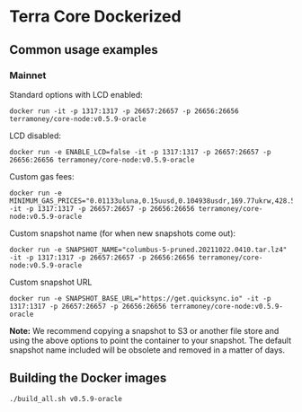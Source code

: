 # Terra Core Dockerized

## Common usage examples 

### Mainnet 

Standard options with LCD enabled: 

```
docker run -it -p 1317:1317 -p 26657:26657 -p 26656:26656 terramoney/core-node:v0.5.9-oracle
```

LCD disabled: 

```
docker run -e ENABLE_LCD=false -it -p 1317:1317 -p 26657:26657 -p 26656:26656 terramoney/core-node:v0.5.9-oracle
```

Custom gas fees: 

```
docker run -e MINIMUM_GAS_PRICES="0.01133uluna,0.15uusd,0.104938usdr,169.77ukrw,428.571umnt,0.125ueur,0.98ucny,16.37ujpy,0.11ugbp,10.88uinr,0.19ucad,0.14uchf,0.19uaud,0.2usgd,4.62uthb,1.25usek,1.25unok,0.9udkk,2180.0uidr,7.6uphp,1.17uhkd" -it -p 1317:1317 -p 26657:26657 -p 26656:26656 terramoney/core-node:v0.5.9-oracle
```

Custom snapshot name (for when new snapshots come out):

```
docker run -e SNAPSHOT_NAME="columbus-5-pruned.20211022.0410.tar.lz4" -it -p 1317:1317 -p 26657:26657 -p 26656:26656 terramoney/core-node:v0.5.9-oracle
```

Custom snapshot URL

```
docker run -e SNAPSHOT_BASE_URL="https://get.quicksync.io" -it -p 1317:1317 -p 26657:26657 -p 26656:26656 terramoney/core-node:v0.5.9-oracle
```

**Note:** We recommend copying a snapshot to S3 or another file store and using the above options to point the container to your snapshot. The default snapshot name included will be obsolete and removed in a matter of days.

## Building the Docker images

```
./build_all.sh v0.5.9-oracle
```
